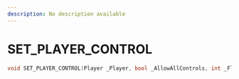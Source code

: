```yaml
---
description: No description available 
---
```


# SET_PLAYER_CONTROL

```cpp
void SET_PLAYER_CONTROL(Player _Player, bool _AllowAllControls, int _Flags, int _Unk3);
```